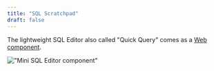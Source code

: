 ```yaml
---
title: "SQL Scratchpad"
draft: false
---
```


The lightweight SQL Editor also called "Quick Query" comes as a [Web component](https://github.com/cloudera/hue/blob/master/desktop/core/src/desktop/js/ko/components/contextPopover/ko.quickQueryContext.js).

!["Mini SQL Editor component"](https://cdn.gethue.com/uploads/2020/02/quick-query-component.jpg)
